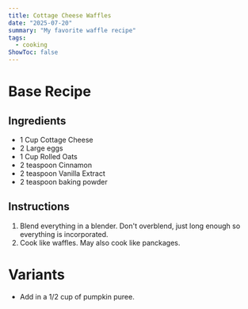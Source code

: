 ```yaml
---
title: Cottage Cheese Waffles
date: "2025-07-20"
summary: "My favorite waffle recipe"
tags:
  - cooking
ShowToc: false
---
```



# Base Recipe

## Ingredients 

- 1 Cup Cottage Cheese
- 2 Large eggs
- 1 Cup Rolled Oats
- 2 teaspoon Cinnamon 
- 2 teaspoon Vanilla Extract 
- 2 teaspoon baking powder 

## Instructions 
1. Blend everything in a blender. Don't overblend, just long enough so everything is incorporated.
2. Cook like waffles. May also cook like panckages.

# Variants
- Add in a 1/2 cup of pumpkin puree.
